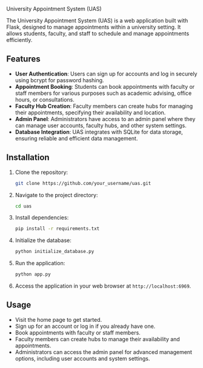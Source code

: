 University Appointment System (UAS)

The University Appointment System (UAS) is a web application built with Flask, designed to manage appointments within a university setting. It allows students, faculty, and staff to schedule and manage appointments efficiently.

## Features

- **User Authentication**: Users can sign up for accounts and log in securely using bcrypt for password hashing.
- **Appointment Booking**: Students can book appointments with faculty or staff members for various purposes such as academic advising, office hours, or consultations.
- **Faculty Hub Creation**: Faculty members can create hubs for managing their appointments, specifying their availability and location.
- **Admin Panel**: Administrators have access to an admin panel where they can manage user accounts, faculty hubs, and other system settings.
- **Database Integration**: UAS integrates with SQLite for data storage, ensuring reliable and efficient data management.

## Installation

1. Clone the repository:

    ```bash
    git clone https://github.com/your_username/uas.git
    ```

2. Navigate to the project directory:

    ```bash
    cd uas
    ```

3. Install dependencies:

    ```bash
    pip install -r requirements.txt
    ```

4. Initialize the database:

    ```bash
    python initialize_database.py
    ```

5. Run the application:

    ```bash
    python app.py
    ```

6. Access the application in your web browser at `http://localhost:6969`.

## Usage

- Visit the home page to get started.
- Sign up for an account or log in if you already have one.
- Book appointments with faculty or staff members.
- Faculty members can create hubs to manage their availability and appointments.
- Administrators can access the admin panel for advanced management options, including user accounts and system settings.
